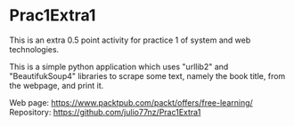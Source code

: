 # Prac1Extra1
This is an extra 0.5 point activity for practice 1 of system and web technologies.

This is a simple python application which uses "urllib2" and "BeautifukSoup4" libraries 
to scrape some text, namely the book title, from the webpage, and print it. 

Web page:  https://www.packtpub.com/packt/offers/free-learning/
Repository: https://github.com/julio77nz/Prac1Extra1
